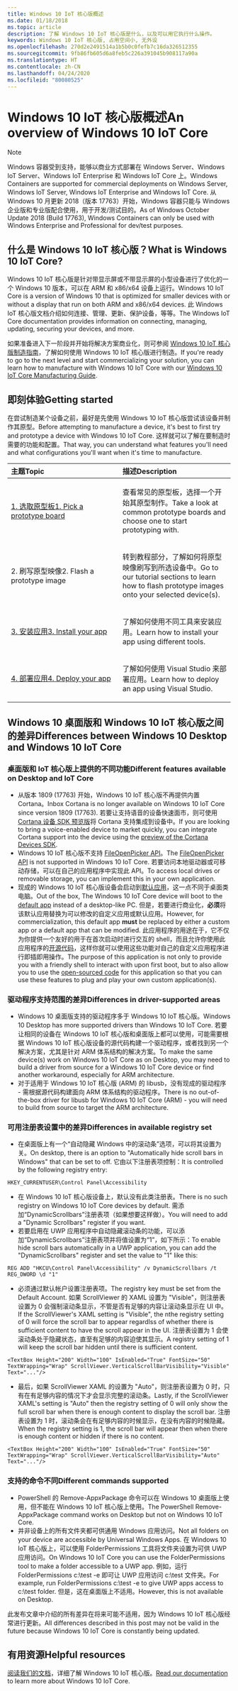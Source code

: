 ```yaml
---
title: Windows 10 IoT 核心版概述
ms.date: 01/18/2018
ms.topic: article
description: 了解 Windows 10 IoT 核心版是什么，以及可以用它执行什么操作。
keywords: Windows 10 IoT 核心版, 占用空间小, 无外设
ms.openlocfilehash: 270d2e2491514a1b5b0c0fefb7c16da326512355
ms.sourcegitcommit: 9fb86fb605d6a8feb5c226a391045b908117a90a
ms.translationtype: HT
ms.contentlocale: zh-CN
ms.lasthandoff: 04/24/2020
ms.locfileid: "80080525"
---
```

# <a name="an-overview-of-windows-10-iot-core"></a><span data-ttu-id="0b33d-104">Windows 10 IoT 核心版概述</span><span class="sxs-lookup"><span data-stu-id="0b33d-104">An overview of Windows 10 IoT Core</span></span>

> [!NOTE]
> <span data-ttu-id="0b33d-105">Windows 容器受到支持，能够以商业方式部署在 Windows Server、Windows IoT Server、Windows IoT Enterprise 和 Windows IoT Core 上。</span><span class="sxs-lookup"><span data-stu-id="0b33d-105">Windows Containers are supported for commercial deployments on Windows Server, Windows IoT Server, Windows IoT Enterprise and Windows IoT Core.</span></span>  <span data-ttu-id="0b33d-106">从 Windows 10 月更新 2018（版本 17763）开始，Windows 容器只能与 Windows 企业版和专业版配合使用，用于开发/测试目的。</span><span class="sxs-lookup"><span data-stu-id="0b33d-106">As of Windows October Update 2018 (Build 17763), Windows Containers can only be used with Windows Enterprise and Professional for dev/test purposes.</span></span>

## <a name="what-is-windows-10-iot-core"></a><span data-ttu-id="0b33d-107">什么是 Windows 10 IoT 核心版？</span><span class="sxs-lookup"><span data-stu-id="0b33d-107">What is Windows 10 IoT Core?</span></span>
<span data-ttu-id="0b33d-108">Windows 10 IoT 核心版是针对带显示屏或不带显示屏的小型设备进行了优化的一个 Windows 10 版本，可以在 ARM 和 x86/x64 设备上运行。</span><span class="sxs-lookup"><span data-stu-id="0b33d-108">Windows 10 IoT Core is a version of Windows 10 that is optimized for smaller devices with or without a display that run on both ARM and x86/x64 devices.</span></span> <span data-ttu-id="0b33d-109">此 Windows IoT 核心版文档介绍如何连接、管理、更新、保护设备，等等。</span><span class="sxs-lookup"><span data-stu-id="0b33d-109">The Windows IoT Core documentation provides information on connecting, managing, updating, securing your devices, and more.</span></span> 

<span data-ttu-id="0b33d-110">如果准备进入下一阶段并开始将解决方案商业化，则可参阅 [Windows 10 IoT 核心版制造指南](https://docs.microsoft.com/windows-hardware/manufacture/iot/iot-core-manufacturing-guide)，了解如何使用 Windows 10 IoT 核心版进行制造。</span><span class="sxs-lookup"><span data-stu-id="0b33d-110">If you're ready to go to the next level and start commercializing your solution, you can learn how to manufacture with Windows 10 IoT Core with our [Windows 10 IoT Core Manufacturing Guide](https://docs.microsoft.com/windows-hardware/manufacture/iot/iot-core-manufacturing-guide).</span></span> 

## <a name="getting-started"></a><span data-ttu-id="0b33d-111">即刻体验</span><span class="sxs-lookup"><span data-stu-id="0b33d-111">Getting started</span></span>

<span data-ttu-id="0b33d-112">在尝试制造某个设备之前，最好是先使用 Windows 10 IoT 核心版尝试该设备并制作其原型。</span><span class="sxs-lookup"><span data-stu-id="0b33d-112">Before attempting to manufacture a device, it's best to first try and prototype a device with Windows 10 IoT Core.</span></span> <span data-ttu-id="0b33d-113">这样就可以了解在要制造时需要的功能和配置。</span><span class="sxs-lookup"><span data-stu-id="0b33d-113">That way, you can understand what features you'll need and what configurations you'll want when it's time to manufacture.</span></span>

<table>  
<span data-ttu-id="0b33d-114"><colgroup> <col width="50%" /> <col width="50%" /> </colgroup>  
</span><span class="sxs-lookup"><span data-stu-id="0b33d-114"><colgroup> <col width="50%" /> <col width="50%" /> </colgroup>  
</span></span><thead>  
<tr class="header">  
<th align="left"><span data-ttu-id="0b33d-115">主题</span><span class="sxs-lookup"><span data-stu-id="0b33d-115">Topic</span></span></th>
<th align="left"><span data-ttu-id="0b33d-116">描述</span><span class="sxs-lookup"><span data-stu-id="0b33d-116">Description</span></span></th>
</tr>
</thead>
<tbody>

<tr class="odd">
<td align="left"><p><span data-ttu-id="0b33d-117"><a href="https://docs.microsoft.com/windows/iot-core/tutorials/quickstarter/PrototypeBoards"
>1. 选取原型板</a></span><span class="sxs-lookup"><span data-stu-id="0b33d-117"><a href="https://docs.microsoft.com/windows/iot-core/tutorials/quickstarter/PrototypeBoards"
>1. Pick a prototype board</a></span></span></p></td>
<td align="left"><p><span data-ttu-id="0b33d-118">查看常见的原型板，选择一个开始其原型制作。</span><span class="sxs-lookup"><span data-stu-id="0b33d-118">Take a look at common prototype boards and choose one to start prototyping with.</span></span></p></td>
</tr>

<tr class="odd">
<td align="left"><p><span data-ttu-id="0b33d-119">2. 刷写原型映像</span><span class="sxs-lookup"><span data-stu-id="0b33d-119">2. Flash a prototype image</span></span></p></td>
<td align="left"><p><span data-ttu-id="0b33d-120">转到教程部分，了解如何将原型映像刷写到所选设备中。</span><span class="sxs-lookup"><span data-stu-id="0b33d-120">Go to our tutorial sections to learn how to flash prototype images onto your selected device(s).</span></span> </p></td>
</tr>

<tr class="odd">
<td align="left"><p><span data-ttu-id="0b33d-121"><a href="https://docs.microsoft.com/windows/iot-core/develop-your-app/appinstaller">3. 安装应用</a></span><span class="sxs-lookup"><span data-stu-id="0b33d-121"><a href="https://docs.microsoft.com/windows/iot-core/develop-your-app/appinstaller">3. Install your app</a></span></span></p></td>
<td align="left"><p><span data-ttu-id="0b33d-122">了解如何使用不同工具来安装应用。</span><span class="sxs-lookup"><span data-stu-id="0b33d-122">Learn how to install your app using different tools.</span></span></p></td>
</tr>

<tr class="odd">
<td align="left"><p><span data-ttu-id="0b33d-123"><a href="https://docs.microsoft.com/windows/iot-core/develop-your-app/appdeployment">4. 部署应用</a></span><span class="sxs-lookup"><span data-stu-id="0b33d-123"><a href="https://docs.microsoft.com/windows/iot-core/develop-your-app/appdeployment">4. Deploy your app</a></span></span></p></td>
<td align="left"><p><span data-ttu-id="0b33d-124">了解如何使用 Visual Studio 来部署应用。</span><span class="sxs-lookup"><span data-stu-id="0b33d-124">Learn how to deploy an app using Visual Studio.</span></span></p></td>
</tr>

</tbody>
</table>

## <a name="differences-between-windows-10-desktop-and-windows-10-iot-core"></a><span data-ttu-id="0b33d-125">Windows 10 桌面版和 Windows 10 IoT 核心版之间的差异</span><span class="sxs-lookup"><span data-stu-id="0b33d-125">Differences between Windows 10 Desktop and Windows 10 IoT Core</span></span>

### <a name="different-features-available-on-desktop-and-iot-core"></a><span data-ttu-id="0b33d-126">桌面版和 IoT 核心版上提供的不同功能</span><span class="sxs-lookup"><span data-stu-id="0b33d-126">Different features available on Desktop and IoT Core</span></span>

* <span data-ttu-id="0b33d-127">从版本 1809 (17763) 开始，Windows 10 IoT 核心版不再提供内置 Cortana。</span><span class="sxs-lookup"><span data-stu-id="0b33d-127">Inbox Cortana is no longer available on Windows 10 IoT Core since version 1809 (17763).</span></span> <span data-ttu-id="0b33d-128">若要让支持语音的设备快速面市，则可使用 [Cortana 设备 SDK 预览版](https://developer.microsoft.com/cortana/devices)将 Cortana 支持集成到设备中。</span><span class="sxs-lookup"><span data-stu-id="0b33d-128">If you are looking to bring a voice-enabled device to market quickly, you can integrate Cortana support into the device using the [preview of the Cortana Devices SDK](https://developer.microsoft.com/cortana/devices).</span></span>
* <span data-ttu-id="0b33d-129">Windows 10 IoT 核心版不支持 [FileOpenPicker API](https://docs.microsoft.com/uwp/api/windows.storage.pickers.fileopenpicker)。</span><span class="sxs-lookup"><span data-stu-id="0b33d-129">The [FileOpenPicker API](https://docs.microsoft.com/uwp/api/windows.storage.pickers.fileopenpicker) is not supported in Windows 10 IoT Core.</span></span> <span data-ttu-id="0b33d-130">若要访问本地驱动器或可移动存储，可以在自己的应用程序中实现此 API。</span><span class="sxs-lookup"><span data-stu-id="0b33d-130">To access local drives or removable storage, you can implement this in your own application.</span></span>
* <span data-ttu-id="0b33d-131">现成的 Windows 10 IoT 核心版设备会启动到[默认应用](https://docs.microsoft.com/windows/iot-core/develop-your-app/iotcoredefaultapp)，这一点不同于桌面类电脑。</span><span class="sxs-lookup"><span data-stu-id="0b33d-131">Out of the box, The Windows 10 IoT Core device will boot to the [default app](https://docs.microsoft.com/windows/iot-core/develop-your-app/iotcoredefaultapp) instead of a desktop-like PC.</span></span> <span data-ttu-id="0b33d-132">但是，若要进行商业化，**必须**将该默认应用替换为可以修改的自定义应用或默认应用。</span><span class="sxs-lookup"><span data-stu-id="0b33d-132">However, for commercialization, this default app **must** be replaced by either a custom app or a default app that can be modified.</span></span> <span data-ttu-id="0b33d-133">此应用程序的用途在于，它不仅为你提供一个友好的用于在首次启动时进行交互的 shell，而且允许你使用此应用程序的[开源代码](https://github.com/Microsoft/Windows-iotcore-samples/tree/master/Samples/IoTCoreDefaultApp)，这样你就可以使用这些功能对自己的自定义应用程序进行即插即用操作。</span><span class="sxs-lookup"><span data-stu-id="0b33d-133">The purpose of this application is not only to provide you with a friendly shell to interact with upon first boot, but to also allow you to use the [open-sourced code](https://github.com/Microsoft/Windows-iotcore-samples/tree/master/Samples/IoTCoreDefaultApp) for this application so that you can use these features to plug and play your own custom application(s).</span></span>

### <a name="differences-in-driver-supported-areas"></a><span data-ttu-id="0b33d-134">驱动程序支持范围的差异</span><span class="sxs-lookup"><span data-stu-id="0b33d-134">Differences in driver-supported areas</span></span>

* <span data-ttu-id="0b33d-135">Windows 10 桌面版支持的驱动程序多于 Windows 10 IoT 核心版。</span><span class="sxs-lookup"><span data-stu-id="0b33d-135">Windows 10 Desktop has more supported drivers than Windows 10 IoT Core.</span></span> <span data-ttu-id="0b33d-136">若要让相同的设备在 Windows 10 IoT 核心版和桌面版上都可以使用，可能需要根据 Windows 10 IoT 核心版设备的源代码构建一个驱动程序，或者找到另一个解决方案，尤其是针对 ARM 体系结构的解决方案。</span><span class="sxs-lookup"><span data-stu-id="0b33d-136">To make the same device(s) work on Windows 10 IoT Core as on Desktop, you may need to build a driver from source for a Windows 10 IoT Core device or find another workaround, especially for ARM architecture.</span></span>
* <span data-ttu-id="0b33d-137">对于适用于 Windows 10 IoT 核心版 (ARM) 的 libusb，没有现成的驱动程序 - 需根据源代码构建面向 ARM 体系结构的驱动程序。</span><span class="sxs-lookup"><span data-stu-id="0b33d-137">There is no out-of-the-box driver for libusb for Windows 10 IoT Core (ARM) - you will need to build from source to target the ARM architecture.</span></span>

### <a name="differences-in-available-registry-set"></a><span data-ttu-id="0b33d-138">可用注册表设置中的差异</span><span class="sxs-lookup"><span data-stu-id="0b33d-138">Differences in available registry set</span></span>

* <span data-ttu-id="0b33d-139">在桌面版上有一个“自动隐藏 Windows 中的滚动条”选项，可以将其设置为关。</span><span class="sxs-lookup"><span data-stu-id="0b33d-139">On desktop, there is an option to "Automatically hide scroll bars in Windows" that can be set to off.</span></span> <span data-ttu-id="0b33d-140">它由以下注册表项控制：</span><span class="sxs-lookup"><span data-stu-id="0b33d-140">It is controlled by the following registry entry:</span></span> 

```
HKEY_CURRENTUSER\Control Panel\Accessibility
```

* <span data-ttu-id="0b33d-141">在 Windows 10 IoT 核心版设备上，默认没有此类注册表。</span><span class="sxs-lookup"><span data-stu-id="0b33d-141">There is no such registry on Windows 10 IoT Core devices by default.</span></span> <span data-ttu-id="0b33d-142">需添加“DynamicScrollbars”注册表项（如果想要这样做）。</span><span class="sxs-lookup"><span data-stu-id="0b33d-142">You will need to add a "Dynamic Scrollbars" register if you want.</span></span>
* <span data-ttu-id="0b33d-143">若要启用在 UWP 应用程序中自动隐藏滚动条的功能，可以添加“DynamicScrollbars”注册表项并将值设置为“1”，如下所示：</span><span class="sxs-lookup"><span data-stu-id="0b33d-143">To enable hide scroll bars automatically in a UWP application, you can add the "DynamicScrollbars" register and set the value to "1" like this:</span></span>

```
REG ADD "HKCU\Control Panel\Accessibility" /v DynamicScrollbars /t REG_DWORD \d "1"
```

* <span data-ttu-id="0b33d-144">必须通过默认帐户设置注册表项。</span><span class="sxs-lookup"><span data-stu-id="0b33d-144">The registry key must be set from the Default Account.</span></span> <span data-ttu-id="0b33d-145">如果 ScrollViewer 的 XAML 设置为 "Visible"，则注册表设置为 0 会强制滚动条显示，不管是否有足够的内容让滚动条显示在 UI 中。</span><span class="sxs-lookup"><span data-stu-id="0b33d-145">If the ScrollViewer's XAML setting is "Visible", the nthe registry setting of 0 will force the scroll bar to appear regardlss of whether there is sufficient content to have the scroll appear in the UI.</span></span> <span data-ttu-id="0b33d-146">注册表设置为 1 会使滚动条处于隐藏状态，直至有足够的内容迫使其显示。</span><span class="sxs-lookup"><span data-stu-id="0b33d-146">A registry setting of 1 will keep the scroll bar hidden until there is sufficient content.</span></span>

```
<TextBox Height="200" Width="100" IsEnabled="True" FontSize="50" TextWrapping="Wrap" ScrollViewer.VerticalScrollBarVisibility="Visible" Text="..."/>
```

* <span data-ttu-id="0b33d-147">最后，如果 ScrollViewer XAML 的设置为 "Auto"，则注册表设置为 0 时，只有在有足够内容的情况下才会显示完整的滚动条。</span><span class="sxs-lookup"><span data-stu-id="0b33d-147">Lastly, if the ScrollViewer XAML's setting is "Auto" then the registry setting of 0 will only show the full scroll bar when there is enough content to display the scroll bar.</span></span> <span data-ttu-id="0b33d-148">注册表设置为 1 时，滚动条会在有足够内容的时候显示，在没有内容的时候隐藏。</span><span class="sxs-lookup"><span data-stu-id="0b33d-148">When the registry setting is 1, the scroll bar will appear then when there is enough content or hidden if there is no content.</span></span>

```
<TextBox Height="200" Width="100" IsEnabled="True" FontSize="50" TextWrapping="Wrap" ScrollViewer.VerticalScrollBarVisibility="Auto" Text="..."/>
```

### <a name="different-commands-supported"></a><span data-ttu-id="0b33d-149">支持的命令不同</span><span class="sxs-lookup"><span data-stu-id="0b33d-149">Different commands supported</span></span>

* <span data-ttu-id="0b33d-150">PowerShell 的 Remove-AppxPackage 命令可以在 Windows 10 桌面版上使用，但不能在 Windows 10 IoT 核心版上使用。</span><span class="sxs-lookup"><span data-stu-id="0b33d-150">The PowerShell Remove-AppxPackage command works on Desktop but not on Windows 10 IoT Core.</span></span>
* <span data-ttu-id="0b33d-151">并非设备上的所有文件夹都可供通用 Windows 应用访问。</span><span class="sxs-lookup"><span data-stu-id="0b33d-151">Not all folders on your device are accessible by Universal Windows Apps.</span></span> <span data-ttu-id="0b33d-152">在 Windows 10 IoT 核心版上，可以使用 FolderPermissions 工具将文件夹设置为可供 UWP 应用访问。</span><span class="sxs-lookup"><span data-stu-id="0b33d-152">On Windows 10 IoT Core you can use the FolderPermissions tool to make a folder accessible to a UWP app.</span></span> <span data-ttu-id="0b33d-153">例如，运行 FolderPermissions c:\test -e 即可让 UWP 应用访问 c:\test 文件夹。</span><span class="sxs-lookup"><span data-stu-id="0b33d-153">For example, run FolderPermissions c:\test -e to give UWP apps access to c:\test folder.</span></span> <span data-ttu-id="0b33d-154">但是，这在桌面版上不适用。</span><span class="sxs-lookup"><span data-stu-id="0b33d-154">However, this is not available on Desktop.</span></span>

<span data-ttu-id="0b33d-155">此发布文章中介绍的所有差异在将来可能不适用，因为 Windows 10 IoT 核心版经常进行更新。</span><span class="sxs-lookup"><span data-stu-id="0b33d-155">All differences described in this post may not be valid in the future because Windows 10 IoT Core is constantly being updated.</span></span>

## <a name="helpful-resources"></a><span data-ttu-id="0b33d-156">有用资源</span><span class="sxs-lookup"><span data-stu-id="0b33d-156">Helpful resources</span></span>
<span data-ttu-id="0b33d-157">[阅读我们的文档](https://docs.microsoft.com/windows/iot-core/)，详细了解 Windows 10 IoT 核心版。</span><span class="sxs-lookup"><span data-stu-id="0b33d-157">[Read our documentation](https://docs.microsoft.com/windows/iot-core/) to learn more about Windows 10 IoT Core.</span></span>
